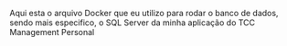 Aqui esta o arquivo Docker que eu utilizo para rodar o banco de dados, sendo mais especifico, 
o SQL Server da minha aplicação do TCC Management Personal
